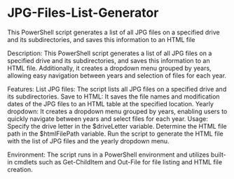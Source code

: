 # JPG-Files-List-Generator
This PowerShell script generates a list of all JPG files on a specified drive and its subdirectories, and saves this information to an HTML file

Description:
This PowerShell script generates a list of all JPG files on a specified drive and its subdirectories, and saves this information to an HTML file. Additionally, it creates a dropdown menu grouped by years, allowing easy navigation between years and selection of files for each year.

Features:
List JPG files: The script lists all JPG files on a specified drive and its subdirectories.
Save to HTML: It saves the file names and modification dates of the JPG files to an HTML table at the specified location.
Yearly dropdown: It creates a dropdown menu grouped by years, enabling users to quickly navigate between years and select files for each year.
Usage:
Specify the drive letter in the $driveLetter variable.
Determine the HTML file path in the $htmlFilePath variable.
Run the script to generate the HTML file with the list of JPG files and the yearly dropdown menu.

Environment:
The script runs in a PowerShell environment and utilizes built-in cmdlets such as Get-ChildItem and Out-File for file listing and HTML file creation.

